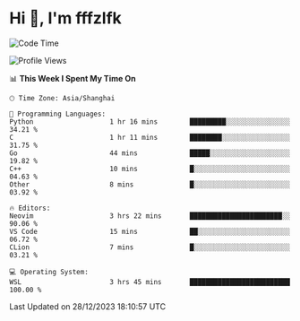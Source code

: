 # Hi 👋, I'm fffzlfk

<!--START_SECTION:waka-->
![Code Time](http://img.shields.io/badge/Code%20Time-633%20hrs%2051%20mins-blue)

![Profile Views](http://img.shields.io/badge/Profile%20Views-6-blue)

📊 **This Week I Spent My Time On** 

```text
🕑︎ Time Zone: Asia/Shanghai

💬 Programming Languages: 
Python                   1 hr 16 mins        █████████░░░░░░░░░░░░░░░░   34.21 % 
C                        1 hr 11 mins        ████████░░░░░░░░░░░░░░░░░   31.75 % 
Go                       44 mins             █████░░░░░░░░░░░░░░░░░░░░   19.82 % 
C++                      10 mins             █░░░░░░░░░░░░░░░░░░░░░░░░   04.63 % 
Other                    8 mins              █░░░░░░░░░░░░░░░░░░░░░░░░   03.92 % 

🔥 Editors: 
Neovim                   3 hrs 22 mins       ███████████████████████░░   90.06 % 
VS Code                  15 mins             ██░░░░░░░░░░░░░░░░░░░░░░░   06.72 % 
CLion                    7 mins              █░░░░░░░░░░░░░░░░░░░░░░░░   03.21 % 

💻 Operating System: 
WSL                      3 hrs 45 mins       █████████████████████████   100.00 % 
```


 Last Updated on 28/12/2023 18:10:57 UTC
<!--END_SECTION:waka-->
